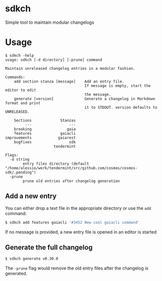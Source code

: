 # sdkch
Simple tool to maintain modular changelogs

# Usage

```
$ sdkch -help
usage: sdkch [-d directory] [-prune] command

Maintain unreleased changelog entries in a modular fashion.

Commands:
    add section stanza [message]    Add an entry file.
                                    If message is empty, start the editor to edit
                                    the message.
    generate [version]              Generate a changelog in Markdown format and print
                                    it to STDOUT. version defaults to UNRELEASED.

    Sections             Stanzas
         ---                 ---
    breaking                gaia
    features             gaiacli
improvements            gaiarest
    bugfixes                 sdk
                      tendermint

Flags:
  -d string
    	entry files directory (default "/home/alessio/work/tendermint/src/github.com/cosmos/cosmos-sdk/.pending")
  -prune
    	prune old entries after changelog generation
```

## Add a new entry

You can either drop a text file in the appropriate directory or use the `add` command:

```bash
$ sdkch add features gaiacli '#3452 New cool gaiacli command'
```

If no message is provided, a new entry file is opened in an editor is started

## Generate the full changelog

```bash
$ sdkch generate v0.30.0
```

The `-prune` flag would remove the old entry files after the changelog is generated.

